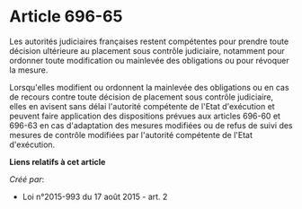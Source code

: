 # Article 696-65

Les autorités judiciaires françaises restent compétentes pour prendre toute décision ultérieure au placement sous contrôle
judiciaire, notamment pour ordonner toute modification ou mainlevée des obligations ou pour révoquer la mesure. 

Lorsqu'elles modifient ou ordonnent la mainlevée des obligations ou en cas de recours contre toute décision de placement sous
contrôle judiciaire, elles en avisent sans délai l'autorité compétente de l'Etat d'exécution et peuvent faire application des
dispositions prévues aux articles 696-60 et 696-63 en cas d'adaptation des mesures modifiées ou de refus de suivi des mesures
de contrôle modifiées par l'autorité compétente de l'Etat d'exécution.

**Liens relatifs à cet article**

_Créé par_:

  - Loi n°2015-993 du 17 août 2015 - art. 2
